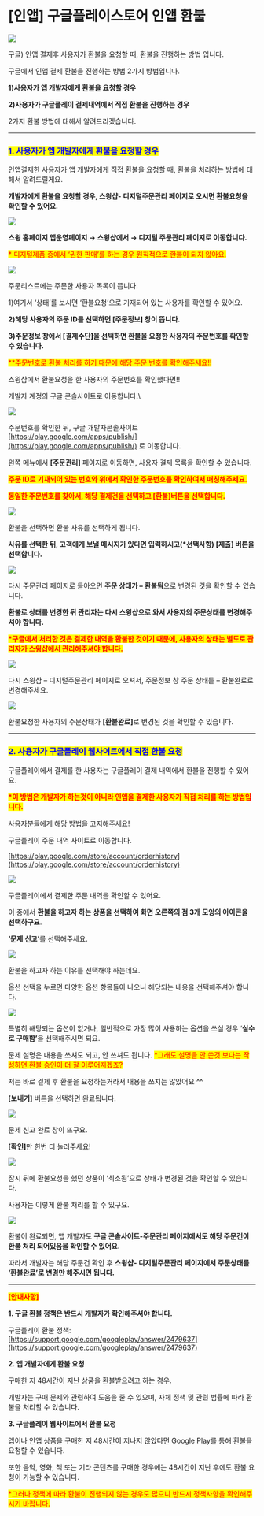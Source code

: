 # \[인앱] 구글플레이스토어 인앱 환불

![](https://wp.swing2app.co.kr/wp-content/uploads/2018/10/%EA%B5%AC%EA%B8%80%EC%9D%B8%EC%95%B1%ED%99%98%EB%B6%88%EC%A0%9C%EB%AA%A9.png)

구글) 인앱 결제후 사용자가 환불을 요청할 때, 환불을 진행하는 방법 입니다.

구글에서 인앱 결제  환불을 진행하는 방법 2가지 방법입니다.

**1)사용자가 앱 개발자에게 환불을 요청할 경우**

**2)사용자가 구글플레이 결제내역에서 직접 환불을 진행하는 경우**

2가지 환불 방법에 대해서 알려드리겠습니다.

***

### <mark style="color:blue;">**1. 사용자가 앱 개발자에게 환불을 요청할 경우**</mark>

인앱결제한 사용자가 앱 개발자에게 직접 환불을 요청할 때, 환불을 처리하는 방법에 대해서 알려드릴게요.

**개발자에게 환불을 요청할 경우, 스윙샵- 디지털주문관리 페이지로 오시면 환불요청을 확인할 수 있어요.**

![](https://wp.swing2app.co.kr/wp-content/uploads/2018/10/%EA%B5%AC%EA%B8%80%EC%9D%B8%EC%95%B1%ED%99%98%EB%B6%881.png)

**스윙 홈페이지 앱운영페이지 → 스윙샵에서 → 디지털 주문관리 페이지로 이동합니다.**

<mark style="color:red;">\* 디지털제품 중에서 ‘권한 판매’를 하는 경우 원칙적으로 환불이 되지 않아요.</mark>&#x20;

![](https://wp.swing2app.co.kr/wp-content/uploads/2018/10/%EA%B5%AC%EA%B8%80%EC%9D%B8%EC%95%B1%ED%99%98%EB%B6%882.png)

주문리스트에는 주문한 사용자 목록이 뜹니다.

1\)여기서 ‘상태’를 보시면 ‘환불요청’으로 기재되어 있는 사용자를 확인할 수 있어요.

**2)해당 사용자의 주문 ID를 선택하면 \[주문정보] 창이 뜹니다.**

**3)주문정보 창에서 \[결제수단]을 선택하면 환불을 요청한 사용자의 주문번호를 확인할 수 있습니다.**

<mark style="color:red;">\*\*주문번호로 환불 처리를 하기 때문에 해당 주문 번호를 확인해주세요!!</mark>



스윙샵에서 환불요청을 한 사용자의 주문번호를 확인했다면!!

개발자 계정의 구글 콘솔사이트로 이동합니다.\


![](https://wp.swing2app.co.kr/wp-content/uploads/2018/10/%EA%B5%AC%EA%B8%80%EC%9D%B8%EC%95%B1%ED%99%98%EB%B6%883.png)

주문번호를 확인한 뒤, 구글 개발자콘솔사이트 [https://play.google.com/apps/publish/](https://play.google.com/apps/publish/) 로 이동합니다.

왼쪽 메뉴에서 **\[주문관리]** 페이지로 이동하면, 사용자 결제 목록을 확인할 수 있습니다.

<mark style="color:red;">**주문 ID로 기재되어 있는 번호와 위에서 확인한 주문번호를 확인하여서 매칭해주세요.**</mark>

<mark style="color:red;">**동일한 주문번호를 찾아서, 해당 결제건을 선택하고 \[환불]버튼을 선택합니다.**</mark>

![](https://wp.swing2app.co.kr/wp-content/uploads/2018/10/%EA%B5%AC%EA%B8%80%EC%9D%B8%EC%95%B1%ED%99%98%EB%B6%884.png)

환불을 선택하면 환불 사유를 선택하게 됩니다.

**사유를 선택한 뒤, 고객에게 보낼 메시지가 있다면 입력하시고(\*선택사항) \[제출] 버튼을 선택합니다.**&#x20;

![](https://wp.swing2app.co.kr/wp-content/uploads/2018/10/%EA%B5%AC%EA%B8%80%EC%9D%B8%EC%95%B1%ED%99%98%EB%B6%885.png)

다시 주문관리 페이지로 돌아오면 **주문 상태가 – 환불됨**으로 변경된 것을 확인할 수 있습니다.

**환불로 상태를 변경한 뒤 관리자는 다시 스윙샵으로 와서 사용자의 주문상태를 변경해주셔야 합니다.**

<mark style="color:red;">**\*구글에서 처리한 것은 결제한 내역을 환불한 것이기 때문에, 사용자의 상태는 별도로 관리자가 스윙샵에서 관리해주셔야 합니다.**</mark>

![](https://wp.swing2app.co.kr/wp-content/uploads/2018/10/%EA%B5%AC%EA%B8%80%EC%9D%B8%EC%95%B1%ED%99%98%EB%B6%886.png)

다시 스윙샵 – 디지털주문관리 페이지로 오셔서, 주문정보 창 주문 상태를 – 환불완료로 변경해주세요.



![](https://wp.swing2app.co.kr/wp-content/uploads/2018/10/%EA%B5%AC%EA%B8%80%EC%9D%B8%EC%95%B1%ED%99%98%EB%B6%887.png)

환불요청한 사용자의 주문상태가 **\[환불완료]**&#xB85C; 변경된 것을 확인할 수 있습니다.

***

### <mark style="color:blue;">**2. 사용자가 구글플레이 웹사이트에서 직접 환불 요청**</mark>

구글플레이에서 결제를 한 사용자는 구글플레이 결제 내역에서 환불을 진행할 수 있어요.

<mark style="color:red;">**\*이 방법은 개발자가 하는것이 아니라 인앱을 결제한 사용자가 직접 처리를 하는 방법입니다.**</mark>

사용자분들에게 해당 방법을 고지해주세요!



구글플레이 주문 내역 사이트로 이동합니다.

[https://play.google.com/store/account/orderhistory](https://play.google.com/store/account/orderhistory)

![](https://wp.swing2app.co.kr/wp-content/uploads/2018/10/%EA%B5%AC%EA%B8%80%ED%99%98%EB%B6%882.png)

구글플레이에서 결제한 주문 내역을 확인할 수 있어요.

이 중에서 **환불을 하고자 하는 상품을 선택하여 화면 오른쪽의 점 3개 모양의 아이콘을 선택하구요**.

**‘문제 신고’**&#xB97C; 선택해주세요.

![](https://wp.swing2app.co.kr/wp-content/uploads/2018/10/%EA%B5%AC%EA%B8%80%ED%99%98%EB%B6%883.png)

환불을 하고자 하는 이유를 선택해야 하는데요.&#x20;

옵션 선택을 누르면 다양한 옵션 항목들이 나오니 해당되는 내용을 선택해주셔야 합니다.

![](https://wp.swing2app.co.kr/wp-content/uploads/2018/10/%EA%B5%AC%EA%B8%80%ED%99%98%EB%B6%884.png)

특별히 해당되는 옵션이 없거나, 일반적으로 가장 많이 사용하는 옵션을 쓰실 경우 ‘**실수로 구매함’**&#xC744; 선택해주시면 되요.

문제 설명은 내용을 쓰셔도 되고, 안 쓰셔도 됩니다. <mark style="color:red;">\*그래도 설명을 안 쓴것 보다는 작성하면 환불 승인이 더 잘 이루어지겠죠?</mark>

저는 바로 결제 후 환불을 요청하는거라서 내용을 쓰지는 않았어요 ^^

**\[보내기]** 버튼을 선택하면 완료됩니다.

![](https://wp.swing2app.co.kr/wp-content/uploads/2018/10/%EA%B5%AC%EA%B8%80%ED%99%98%EB%B6%885.png)

문제 신고 완료 창이 뜨구요.

**\[확인]**&#xB9CC; 한번 더 눌러주세요!

![](https://wp.swing2app.co.kr/wp-content/uploads/2018/10/%EA%B5%AC%EA%B8%80%ED%99%98%EB%B6%887.png)

잠시 뒤에 환불요청을 했던 상품이 ‘최소됨’으로 상태가 변경된 것을 확인할 수 있습니다.

사용자는 이렇게 환불 처리를 할 수 있구요.

![](https://wp.swing2app.co.kr/wp-content/uploads/2018/10/%EA%B5%AC%EA%B8%80%EC%9D%B8%EC%95%B1%ED%99%98%EB%B6%886.png)

환불이 완료되면, 앱 개발자도 **구글 콘솔사이트-주문관리 페이지에서도 해당 주문건이 환불 처리 되어있음을 확인할 수 있어요.**&#x20;

따라서 개발자는 해당 주문건 확인 후 **스윙샵- 디지털주문관리 페이지에서 주문상태를 ‘환불완료’로 변경만 해주시면 됩니다.**&#x20;

***

<mark style="color:red;">**\[안내사항]**</mark>

**1. 구글 환불 정책은 반드시 개발자가 확인해주셔야 합니다.**&#x20;

구글플레이 환불 정책: [https://support.google.com/googleplay/answer/2479637](https://support.google.com/googleplay/answer/2479637)



**2. 앱 개발자에게 환불 요청**

구매한 지 48시간이 지난 상품을 환불받으려고 하는 경우.

개발자는 구매 문제와 관련하여 도움을 줄 수 있으며, 자체 정책 및 관련 법률에 따라 환불을 처리할 수 있습니다.



**3. 구글플레이 웹사이트에서 환불 요청**

앱이나 인앱 상품을 구매한 지 48시간이 지나지 않았다면 Google Play를 통해 환불을 요청할 수 있습니다.

또한 음악, 영화, 책 또는 기타 콘텐츠를 구매한 경우에는 48시간이 지난 후에도 환불 요청이 가능할 수 있습니다.

<mark style="color:red;">\*그러나 정책에 따라 환불이 진행되지 않는 경우도 많으니 반드시 정책사항을 확인해주시기 바랍니다.</mark>
